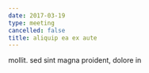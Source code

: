 ```yaml
---
date: 2017-03-19
type: meeting
cancelled: false
title: aliquip ea ex aute
---
```

mollit. sed sint magna proident, dolore in